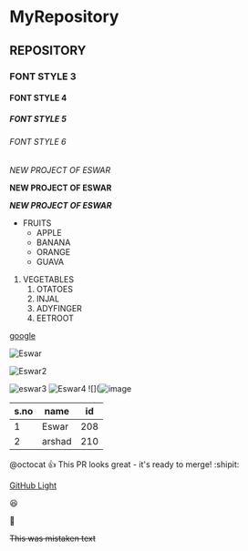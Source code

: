 # MyRepository
## REPOSITORY
### FONT STYLE 3
#### FONT STYLE 4
##### FONT STYLE 5
###### FONT STYLE 6
*NEW PROJECT OF ESWAR*

**NEW PROJECT OF ESWAR**

***NEW PROJECT OF ESWAR***
* FRUITS 
  * APPLE
  * BANANA
  * ORANGE
  * GUAVA
 1. VEGETABLES
    1. OTATOES
    3. INJAL
    5. ADYFINGER
    7. EETROOT
 
[google](https://www.google.com/)

![Eswar](https://image.shutterstock.com/image-photo/lion-king-isolated-on-black-260nw-564253519.jpg)

![Eswar2](https://encrypted-tbn0.gstatic.com/images?q=tbn:ANd9GcQRfkJTtHdRvE5t09XcYk4HC72X_czjUIYcG7x_X0rBDTVP2UxGZ86DyCG4J4Q4SycawEE&usqp=CAU)

![eswar3](https://im.rediff.com/news/2019/sep/16lions3.jpg?w=670&h=900)
![Eswar4](https://wallpapers-hub.art/wallpaper-images/426927.jpg)
![](![image](https://user-images.githubusercontent.com/95603229/144797220-2c2b3b4c-3618-40be-b6e4-bee6eaad53a8.png)

s.no|name|id
----|----|--
1|Eswar|208
2|arshad|210

@octocat :+1: This PR looks great - it's ready to merge! :shipit:

[GitHub Light](https://github.com/github-light.png#gh-dark-mode-only)

😆

🚛

~~This was mistaken text~~
